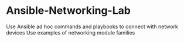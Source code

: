 # Ansible-Networking-Lab
Use Ansible ad hoc commands and playbooks to connect with network devices  Use examples of networking module families
